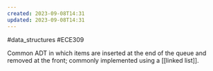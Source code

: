 ```yaml
---
created: 2023-09-08T14:31
updated: 2023-09-08T14:31
---
```

#data_structures #ECE309 

Common ADT in which items are inserted at the end of the queue and removed at the front; commonly implemented using a [[linked list]].